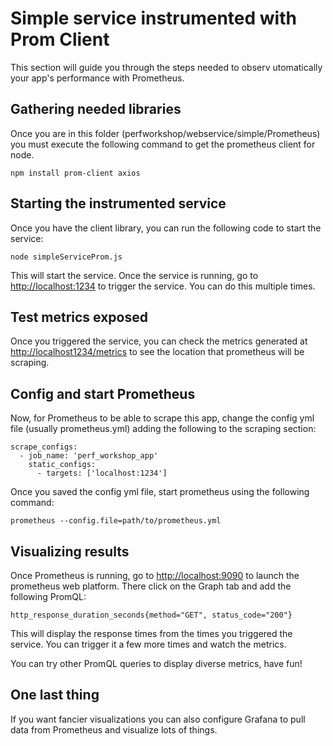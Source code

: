 # Simple service instrumented with Prom Client

This section will guide you through the steps needed to observ utomatically your app's performance with Prometheus.

## Gathering needed libraries

Once you are in this folder (perfworkshop/webservice/simple/Prometheus) you must execute the following command to get the prometheus client for node.

```
npm install prom-client axios
```

## Starting the instrumented service

Once you have the client library, you can run the following code to start the service:

```
node simpleServiceProm.js
```

This will start the service. Once the service is running, go to [http://localhost:1234](http://localhost:1234) to trigger the service. You can do this multiple times.

## Test metrics exposed

Once you triggered the service, you can check the metrics generated at [http://localhost1234/metrics](http://localhost1234/metrics) to see the location that prometheus will be scraping.

## Config and start Prometheus

Now, for Prometheus to be able to scrape this app, change the config yml file (usually prometheus.yml) adding the following to the scraping section:

```
scrape_configs:
  - job_name: 'perf_workshop_app'
    static_configs:
      - targets: ['localhost:1234']
```

Once you saved the config yml file, start prometheus using the following command:

```
prometheus --config.file=path/to/prometheus.yml
```

## Visualizing results

Once Prometheus is running, go to [http://localhost:9090](http://localhost:9090) to launch the prometheus web platform. There click on the Graph tab and add the following PromQL:

```
http_response_duration_seconds{method="GET", status_code="200"}
```

This will display the response times from the times you triggered the service. You can trigger it a few more times and watch the metrics.

You can try other PromQL queries to display diverse metrics, have fun!

## One last thing

If you want fancier visualizations you can also configure Grafana to pull data from Prometheus and visualize lots of things.